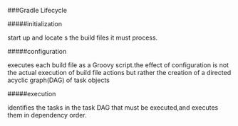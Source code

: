 ###Gradle Lifecycle

#####initialization

start up and locate s the build files it must process.

#####configuration

executes each build file as a Groovy script.the effect of configuration is not the actual execution of build file actions but rather the creation of a directed acyclic graph(DAG) of task objects

#####execution

identifies the tasks in the task DAG that must be executed,and executes them in dependency order.